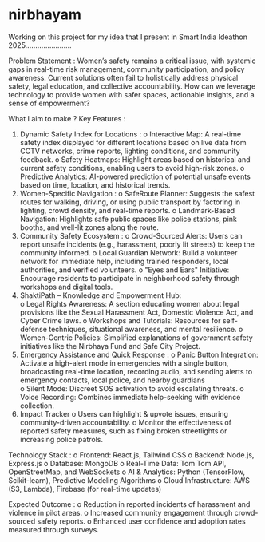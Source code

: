 # nirbhayam
Working on this project for my idea that I present in  Smart India Ideathon 2025.......................

Problem Statement : 
Women’s safety remains a critical issue, with systemic gaps in real-time risk management, 
community participation, and policy awareness. Current solutions often fail to holistically 
address physical safety, legal education, and collective accountability. How can we leverage 
technology to provide women with safer spaces, actionable insights, and a sense of 
empowerment?

What I aim to make ?
Key Features : 
1. Dynamic Safety Index for Locations : 
o Interactive Map: A real-time safety index displayed for different locations 
based on live data from CCTV networks, crime reports, lighting conditions, and 
community feedback. 
o Safety Heatmaps: Highlight areas based on historical and current safety 
conditions, enabling users to avoid high-risk zones. 
o Predictive Analytics: AI-powered prediction of potential unsafe events based 
on time, location, and historical trends. 
2. Women-Specific Navigation : 
o SafeRoute Planner: Suggests the safest routes for walking, driving, or using 
public transport by factoring in lighting, crowd density, and real-time reports. 
o Landmark-Based Navigation: Highlights safe public spaces like police 
stations, pink booths, and well-lit zones along the route. 
3. Community Safety Ecosystem : 
o Crowd-Sourced Alerts: Users can report unsafe incidents (e.g., harassment, 
poorly lit streets) to keep the community informed. 
o Local Guardian Network: Build a volunteer network for immediate help, 
including trained responders, local authorities, and verified volunteers. 
o "Eyes and Ears" Initiative: Encourage residents to participate in neighborhood 
safety through workshops and digital tools. 
4. ShaktiPath – Knowledge and Empowerment Hub:  
o Legal Rights Awareness: A section educating women about legal provisions 
like the Sexual Harassment Act, Domestic Violence Act, and Cyber Crime laws. 
o Workshops and Tutorials: Resources for self-defense techniques, situational 
awareness, and mental resilience. 
o Women-Centric Policies: Simplified explanations of government safety 
initiatives like the Nirbhaya Fund and Safe City Project. 
5. Emergency Assistance and Quick Response : 
o Panic Button Integration: Activate a high-alert mode in emergencies with a 
single button, broadcasting real-time location, recording audio, and sending 
alerts to emergency contacts, local police, and nearby guardians  
o Silent Mode: Discreet SOS activation to avoid escalating threats. 
o Voice Recording: Combines immediate help-seeking with evidence collection. 
6. Impact Tracker 
o Users can highlight & upvote issues, ensuring community-driven accountability. 
o Monitor the effectiveness of reported safety measures, such as fixing broken 
streetlights or increasing police patrols.

Technology Stack : 
o Frontend: React.js, Tailwind CSS 
o Backend: Node.js, Express.js 
o Database: MongoDB 
o Real-Time Data: Tom Tom API, OpenStreetMap, and WebSockets 
o AI & Analytics: Python (TensorFlow, Scikit-learn), Predictive Modeling Algorithms 
o Cloud Infrastructure: AWS (S3, Lambda), Firebase (for real-time updates) 

Expected Outcome : 
o Reduction in reported incidents of harassment and violence in pilot areas. 
o Increased community engagement through crowd-sourced safety reports. 
o Enhanced user confidence and adoption rates measured through surveys.

